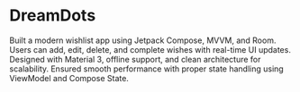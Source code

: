 # DreamDots
Built a modern wishlist app using Jetpack Compose, MVVM, and Room. Users can add, edit, delete, and complete wishes with real-time UI updates. Designed with Material 3, offline support, and clean architecture for scalability. Ensured smooth performance with proper state handling using ViewModel and Compose State.
